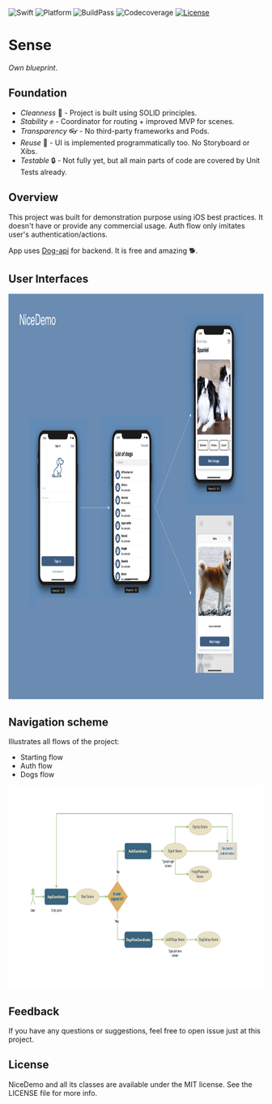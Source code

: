 ![Swift](https://img.shields.io/badge/Swift-4.2-orange.svg)
![Platform](https://img.shields.io/badge/platform-iOS-lightgrey.svg)
![BuildPass](https://img.shields.io/badge/build-passing-brightgreen.svg)
![Codecoverage](https://img.shields.io/badge/coverage-51.66%25-yellow.svg)
[![License](https://img.shields.io/badge/license-mit-blue.svg)](https://doge.mit-license.org)

# Sense
*Own blueprint*.

## Foundation
- *Сleanness* 💎    - Project is built using SOLID principles.
- *Stability* ✊    - Coordinator for routing + improved MVP for scenes.
- *Transparency* 👓 - No third-party frameworks and Pods.
- *Reuse* 🤹‍       - UI is implemented programmatically too. No Storyboard or Xibs.
- *Testable* 🔒     - Not fully yet, but all main parts of code are covered by Unit Tests already.

## Overview
This project was built for demonstration purpose using iOS best practices. It doesn't have or provide any commercial usage.
Auth flow only imitates user's authentication/actions.

App uses [Dog-api](https://dog.ceo/dog-api/) for backend. It is free and amazing 🐕.

## User Interfaces

<p align="left">
<img src="https://github.com/Kharauzov/NiceDemo/blob/master/VisualFiles/NiceDemoUI.png" width="900px" height="800px"/>
</p>

## Navigation scheme
Illustrates all flows of the project:
- Starting flow
- Auth flow
- Dogs flow


<p align="left">
<img src="https://github.com/Kharauzov/NiceDemo/blob/master/VisualFiles/NiceDemo.png" width="800px" height="400px"/>
</p>

## Feedback
If you have any questions or suggestions, feel free to open issue just at this project.

## License
NiceDemo and all its classes are available under the MIT license. See the LICENSE file for more info.
